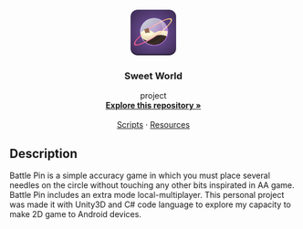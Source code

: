 <br />
<p align="center">
  <a href="https://github.com/RicardOP-gdev/SweetWorld">
    <img src="Logo_SweetWorld.png" alt="Logo" width="80" height="80">
  </a>

  <h3 align="center">Sweet World</h3>

  <p align="center">
 project 
    <br />
    <a href="https://github.com/RicardOP-gdev/BattlePin"><strong>Explore this repository »</strong></a>
    <br />
    <br />
    <a href="https://github.com/RicardOP-gdev/BattlePin/tree/main/Scripts">Scripts</a>
    ·
    <a href="https://github.com/RicardOP-gdev/BattlePin/tree/main/Resources">Resources</a>
  </p>
</p>

<!-- PRESENTATION -->
## Description

Battle Pin is a simple accuracy game in which you must place several needles on the circle without touching any other bits inspirated in AA game. Battle Pin includes an extra mode local-multiplayer. This personal project was made it with Unity3D and C# code language to explore my capacity to make 2D game to Android devices. 

